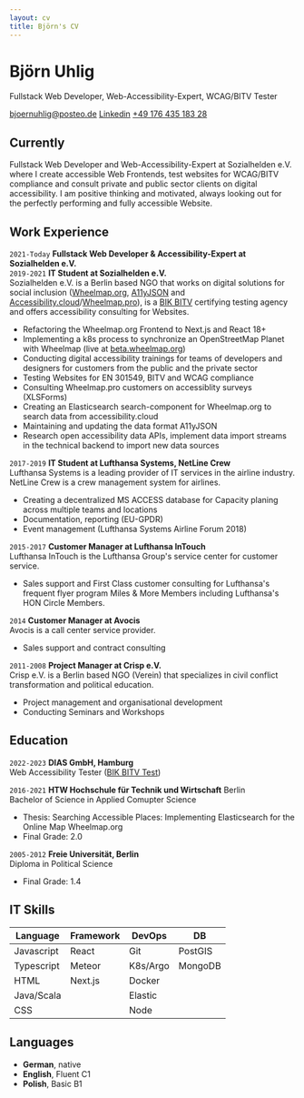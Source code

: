 ```yaml
---
layout: cv
title: Björn's CV
---
```

# Björn Uhlig  

Fullstack Web Developer, Web-Accessibility-Expert, WCAG/BITV Tester

<div id="webaddress">
<a href="mailto:bjoernuhlig@posteo.de">bjoernuhlig@posteo.de</a>
<a href="https://www.linkedin.com/in/bj%C3%B6rn-uhlig-88602493/">Linkedin</a>
<a href="tel:+4917643518328">+49 176 435 183 28 </a>
</div>

## Currently
Fullstack Web Developer and Web-Accessibility-Expert at Sozialhelden e.V. where I  create accessible Web Frontends, test websites for WCAG/BITV compliance and consult private and public sector clients on digital accessibility. I am positive thinking and motivated, always looking out for the perfectly performing and fully accessible Website.


## Work Experience

`2021-Today`
__Fullstack Web Developer & Accessibility-Expert at Sozialhelden e.V.__  
`2019-2021`
__IT Student at Sozialhelden e.V.__   
Sozialhelden e.V. is a Berlin based NGO that works on digital solutions for social inclusion ([Wheelmap.org](https.//wheelmap.org), [A11yJSON](https://github.com/sozialhelden/a11yjson) and [Accessibility.cloud](https://accessibility.cloud)/[Wheelmap.pro](https:.//wheelmap.pro)), is a [BIK BITV](https://bitvtest.de/start.html) certifying testing agency and offers accessibility consulting for Websites.
- Refactoring the Wheelmap.org Frontend to Next.js and React 18+ 
- Implementing a k8s process to synchronize an OpenStreetMap Planet with Wheelmap (live at [beta.wheelmap.org](https://beta.wheelmap.org)) 
- Conducting digital accessibility trainings for teams of developers and designers for customers from the public and the private sector
- Testing Websites for EN 301549, BITV and WCAG compliance
- Consulting Wheelmap.pro customers on accessiblity surveys (XLSForms)
- Creating an Elasticsearch search-component for Wheelmap.org to search data from accessibility.cloud
- Maintaining and updating the data format A11yJSON
- Research open accessibility data APIs, implement data import streams in the technical backend to import new data sources  

`2017-2019`
__IT Student at Lufthansa Systems, NetLine Crew__  
Lufthansa Systems is a leading provider of IT services in the airline industry. NetLine Crew is a crew management system for airlines. 
- Creating a decentralized MS ACCESS database for Capacity planing across multiple teams and locations
- Documentation, reporting (EU-GPDR)
- Event management (Lufthansa Systems Airline Forum 2018)

`2015-2017`
__Customer Manager at Lufthansa InTouch__  
Lufthansa InTouch is the Lufthansa Group's service center for customer service. 
- Sales support and First Class customer consulting for Lufthansa's frequent flyer program Miles & More Members including Lufthansa's HON Circle Members.

`2014`
__Customer Manager at Avocis__  
Avocis is a call center service provider.
- Sales support and contract consulting

`2011-2008`
__Project Manager at Crisp e.V.__   
Crisp e.V. is a Berlin based NGO (Verein) that specializes in civil conflict transformation and political education.
- Project management and organisational development
- Conducting Seminars and Workshops 


## Education

`2022-2023`
__DIAS GmbH, Hamburg__  
Web Accessibility Tester ([BIK BITV Test](https://bitvtest.de/start.html))

`2016-2021`
__HTW Hochschule für Technik und Wirtschaft__ Berlin  
Bachelor of Science in Applied Comupter Science
- Thesis: Searching Accessible Places: Implementing Elasticsearch for the Online Map Wheelmap.org
- Final Grade: 2.0

`2005-2012`
__Freie Universität, Berlin__  
Diploma in Political Science
- Final Grade: 1.4


## IT Skills 

| __Language__ | __Framework__ | __DevOps__  | __DB__   | 
| ------------ | ------------- | ----------- | -------- | 
| Javascript   | React         | Git         | PostGIS  | 
| Typescript   | Meteor        | K8s/Argo    | MongoDB  | 
| HTML         | Next.js       | Docker      |          | 
| Java/Scala   |               | Elastic     |          | 
| CSS          |               | Node        |          | 


## Languages

- __German__, native
- __English__, Fluent C1
- __Polish__, Basic B1

<!-- ### Footer

Last updated: May 2013 -->


